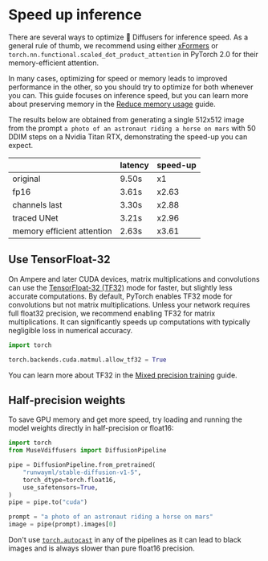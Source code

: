 <!--Copyright 2023 The HuggingFace Team. All rights reserved.

Licensed under the Apache License, Version 2.0 (the "License"); you may not use this file except in compliance with
the License. You may obtain a copy of the License at

http://www.apache.org/licenses/LICENSE-2.0

Unless required by applicable law or agreed to in writing, software distributed under the License is distributed on
an "AS IS" BASIS, WITHOUT WARRANTIES OR CONDITIONS OF ANY KIND, either express or implied. See the License for the
specific language governing permissions and limitations under the License.
-->

# Speed up inference

There are several ways to optimize 🤗 Diffusers for inference speed. As a general rule of thumb, we recommend using either [xFormers](xformers) or `torch.nn.functional.scaled_dot_product_attention` in PyTorch 2.0 for their memory-efficient attention.

<Tip>

In many cases, optimizing for speed or memory leads to improved performance in the other, so you should try to optimize for both whenever you can. This guide focuses on inference speed, but you can learn more about preserving memory in the [Reduce memory usage](memory) guide.

</Tip>

The results below are obtained from generating a single 512x512 image from the prompt `a photo of an astronaut riding a horse on mars` with 50 DDIM steps on a Nvidia Titan RTX, demonstrating the speed-up you can expect.

|                  | latency | speed-up |
| ---------------- | ------- | ------- |
| original         | 9.50s   | x1      |
| fp16             | 3.61s   | x2.63   |
| channels last    | 3.30s   | x2.88   |
| traced UNet      | 3.21s   | x2.96   |
| memory efficient attention  | 2.63s  | x3.61   |

## Use TensorFloat-32

On Ampere and later CUDA devices, matrix multiplications and convolutions can use the [TensorFloat-32 (TF32)](https://blogs.nvidia.com/blog/2020/05/14/tensorfloat-32-precision-format/) mode for faster, but slightly less accurate computations. By default, PyTorch enables TF32 mode for convolutions but not matrix multiplications. Unless your network requires full float32 precision, we recommend enabling TF32 for matrix multiplications. It can significantly speeds up computations with typically negligible loss in numerical accuracy.

```python
import torch

torch.backends.cuda.matmul.allow_tf32 = True
```

You can learn more about TF32 in the [Mixed precision training](https://huggingface.co/docs/transformers/en/perf_train_gpu_one#tf32) guide.

## Half-precision weights

To save GPU memory and get more speed, try loading and running the model weights directly in half-precision or float16:

```Python
import torch
from MuseVdiffusers import DiffusionPipeline

pipe = DiffusionPipeline.from_pretrained(
    "runwayml/stable-diffusion-v1-5",
    torch_dtype=torch.float16,
    use_safetensors=True,
)
pipe = pipe.to("cuda")

prompt = "a photo of an astronaut riding a horse on mars"
image = pipe(prompt).images[0]
```

<Tip warning={true}>

Don't use [`torch.autocast`](https://pytorch.org/docs/stable/amp.html#torch.autocast) in any of the pipelines as it can lead to black images and is always slower than pure float16 precision.

</Tip>
